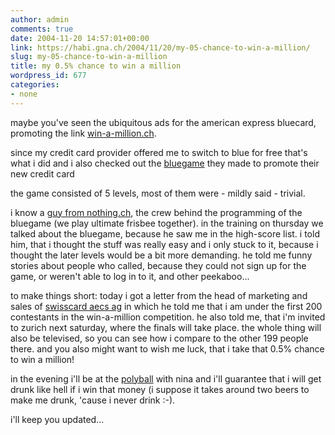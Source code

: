 ```yaml
---
author: admin
comments: true
date: 2004-11-20 14:57:01+00:00
link: https://habi.gna.ch/2004/11/20/my-05-chance-to-win-a-million/
slug: my-05-chance-to-win-a-million
title: my 0.5% chance to win a million
wordpress_id: 677
categories:
- none
---
```



maybe you've seen the ubiquitous ads for the american express bluecard, promoting the link [win-a-million.ch](http://www.americanexpress.ch/d/personal/cards/benefits/PC_Ben_AmBlueInfo.php?lang=de&sc=S41191IP31).
  
since my credit card provider offered me to switch to blue for free that's what i did and i also checked out the [bluegame](http://www.bluecard.ch/) they made to promote their new credit card
  
the game consisted of 5 levels, most of them were - mildly said - trivial.
  
i know a [guy from nothing.ch](http://nothing.ch/crew/profiles/spot/index.html), the crew behind the programming of the bluegame (we play ultimate frisbee together). in the training on thursday we talked about the bluegame, because he saw me in the high-score list. i told him, that i thought the stuff was really easy and i only stuck to it, because i thought the later levels would be a bit more demanding. he told me funny stories about people who called, because they could not sign up for the game, or weren't able to log in to it, and other peekaboo...
  
to make things short: today i got a letter from the head of marketing and sales of [swisscard aecs ag](http://www.swisscard.ch/) in which he told me that i am under the first 200 contestants in the win-a-million competition. he also told me, that i'm invited to zurich next saturday, where the finals will take place. the whole thing will also be televised, so you can see how i compare to the other 199 people there. and you also might want to wish me luck, that i take that 0.5% chance to win a million!
  
in the evening i'll be at the [polyball](http://www.polyball.ethz.ch/polyball2004/home.php) with nina and i'll guarantee that i will get drunk like hell if i win that money (i suppose it takes around two beers to make me drunk, 'cause i never drink :-).
  
i'll keep you updated...

